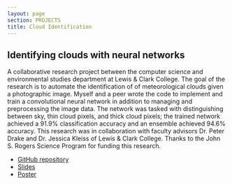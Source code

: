 ```yaml
---
layout: page
section: PROJECTS
title: Cloud Identification
---
```


## Identifying clouds with neural networks

A collaborative research project between the computer science and environmental studies department at Lewis & Clark College. The goal of the research is to automate the identification of of meteorological clouds given a photographic image. Myself and a peer wrote the code to implement and train a convolutional neural network in addition to managing and preprocessing the image data. The network was tasked with distinguishing between sky, thin cloud pixels, and thick cloud pixels; the trained network achieved a 91.9% classification accuracy and an ensemble achieved 94.6% accuracy. This research was in collaboration with faculty advisors Dr. Peter Drake and Dr. Jessica Kleiss of Lewis & Clark College. Thanks to the John S. Rogers Science Program for funding this research.

* [GitHub repository](https://github.com/VISTAS-IVES/sky>)
* [Slides](/files/cloud_identification_presentation.pdf)
* [Poster](../files/cloud_identification_poster.pdf)
